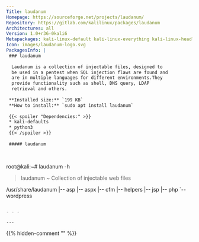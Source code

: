 ```yaml
---
Title: laudanum
Homepage: https://sourceforge.net/projects/laudanum/
Repository: https://gitlab.com/kalilinux/packages/laudanum
Architectures: all
Version: 1.0+r36-0kali6
Metapackages: kali-linux-default kali-linux-everything kali-linux-headless kali-linux-large kali-tools-post-exploitation kali-tools-web 
Icon: images/laudanum-logo.svg
PackagesInfo: |
 ### laudanum
 
  Laudanum is a collection of injectable files, designed to
  be used in a pentest when SQL injection flaws are found and
  are in multiple languages for different environments.They
  provide functionality such as shell, DNS query, LDAP
  retrieval and others.
 
 **Installed size:** `199 KB`  
 **How to install:** `sudo apt install laudanum`  
 
 {{< spoiler "Dependencies:" >}}
 * kali-defaults
 * python3
 {{< /spoiler >}}
 
 ##### laudanum
 
 
 ```
 root@kali:~# laudanum -h
 
 > laudanum ~ Collection of injectable web files
 
 /usr/share/laudanum
 |-- asp
 |-- aspx
 |-- cfm
 |-- helpers
 |-- jsp
 |-- php
 `-- wordpress
 ```
 
 - - -
 
---
```

{{% hidden-comment "<!--Do not edit anything above this line-->" %}}
